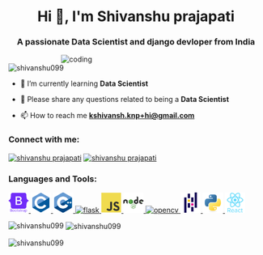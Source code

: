 <h1 align="center">Hi 👋, I'm Shivanshu prajapati</h1>
<h3 align="center">A passionate Data Scientist and django devloper from India</h3>
<img align="right" src="https://media1.giphy.com/media/v1.Y2lkPTc5MGI3NjExOWY2amJkcmp2enQ4eWRrNm5uYnM2MDk0dTd5Y2thN3Yzc2x0eXlmcyZlcD12MV9pbnRlcm5hbF9naWZfYnlfaWQmY3Q9Zw/Ws6T5PN7wHv3cY8xy8/giphy.gif" alt="coding" width="400">

<p align="left"> <img src="https://komarev.com/ghpvc/?username=shivanshu099&label=Profile%20views&color=0e75b6&style=flat" alt="shivanshu099" /> </p>

- 🌱 I’m currently learning **Data Scientist**

- 💬 Please share any questions related to being a **Data Scientist**

- 📫 How to reach me **kshivansh.knp+hi@gmail.com**

<h3 align="left">Connect with me:</h3>
<p align="left">
<a href="https://linkedin.com/in/shivanshu prajapati" target="blank"><img align="center" src="https://raw.githubusercontent.com/rahuldkjain/github-profile-readme-generator/master/src/images/icons/Social/linked-in-alt.svg" alt="shivanshu prajapati" height="30" width="40" /></a>
<a href="https://www.hackerrank.com/shivanshu prajapati" target="blank"><img align="center" src="https://raw.githubusercontent.com/rahuldkjain/github-profile-readme-generator/master/src/images/icons/Social/hackerrank.svg" alt="shivanshu prajapati" height="30" width="40" /></a>
</p>

<h3 align="left">Languages and Tools:</h3>
<p align="left"> <a href="https://getbootstrap.com" target="_blank" rel="noreferrer"> <img src="https://raw.githubusercontent.com/devicons/devicon/master/icons/bootstrap/bootstrap-plain-wordmark.svg" alt="bootstrap" width="40" height="40"/> </a> <a href="https://www.cprogramming.com/" target="_blank" rel="noreferrer"> <img src="https://raw.githubusercontent.com/devicons/devicon/master/icons/c/c-original.svg" alt="c" width="40" height="40"/> </a> <a href="https://www.w3schools.com/cpp/" target="_blank" rel="noreferrer"> <img src="https://raw.githubusercontent.com/devicons/devicon/master/icons/cplusplus/cplusplus-original.svg" alt="cplusplus" width="40" height="40"/> </a> <a href="https://flask.palletsprojects.com/" target="_blank" rel="noreferrer"> <img src="https://www.vectorlogo.zone/logos/pocoo_flask/pocoo_flask-icon.svg" alt="flask" width="40" height="40"/> </a> <a href="https://developer.mozilla.org/en-US/docs/Web/JavaScript" target="_blank" rel="noreferrer"> <img src="https://raw.githubusercontent.com/devicons/devicon/master/icons/javascript/javascript-original.svg" alt="javascript" width="40" height="40"/> </a> <a href="https://nodejs.org" target="_blank" rel="noreferrer"> <img src="https://raw.githubusercontent.com/devicons/devicon/master/icons/nodejs/nodejs-original-wordmark.svg" alt="nodejs" width="40" height="40"/> </a> <a href="https://opencv.org/" target="_blank" rel="noreferrer"> <img src="https://www.vectorlogo.zone/logos/opencv/opencv-icon.svg" alt="opencv" width="40" height="40"/> </a> <a href="https://pandas.pydata.org/" target="_blank" rel="noreferrer"> <img src="https://raw.githubusercontent.com/devicons/devicon/2ae2a900d2f041da66e950e4d48052658d850630/icons/pandas/pandas-original.svg" alt="pandas" width="40" height="40"/> </a> <a href="https://www.python.org" target="_blank" rel="noreferrer"> <img src="https://raw.githubusercontent.com/devicons/devicon/master/icons/python/python-original.svg" alt="python" width="40" height="40"/> </a> <a href="https://reactjs.org/" target="_blank" rel="noreferrer"> <img src="https://raw.githubusercontent.com/devicons/devicon/master/icons/react/react-original-wordmark.svg" alt="react" width="40" height="40"/> </a> </p>

<p><img align="left" src="https://github-readme-stats.vercel.app/api/top-langs?username=shivanshu099&show_icons=true&locale=en&layout=compact" alt="shivanshu099" /></p>

<p>&nbsp;<img align="center" src="https://github-readme-stats.vercel.app/api?username=shivanshu099&show_icons=true&locale=en" alt="shivanshu099" /></p>

<p><img align="center" src="https://github-readme-streak-stats.herokuapp.com/?user=shivanshu099&" alt="shivanshu099" /></p>
